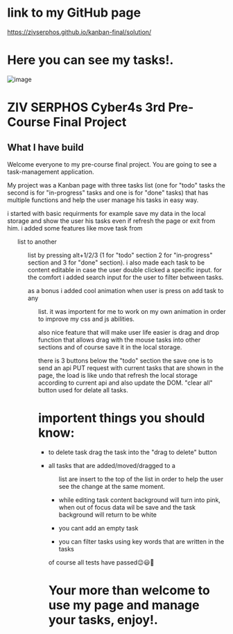 # link to my GitHub page
https://zivserphos.github.io/kanban-final/solution/

# Here you can see my tasks!.
![image](https://user-images.githubusercontent.com/89525096/134788771-4b5c6a9a-7d12-4ea0-8aaa-1bf99edab198.png)

# ZIV SERPHOS Cyber4s 3rd Pre-Course Final Project

## What I have build

Welcome everyone to my pre-course final project. You are going to see a task-management application.

My project was a Kanban page with three tasks list (one for "todo" tasks the second is for "in-progress" tasks and one is for "done" tasks) that has multiple functions and help the user manage his tasks in easy way.

i started with basic requirments for example save my data in the local storage and show the user his tasks even if refresh the page or exit from him. i added some features like move task from <ul> list to another <ul> list by pressing alt+1/2/3 (1 for "todo" section 2 for "in-progress" section and 3 for "done" section). i also made each task to be content editable in case the user double clicked a specific input. for the comfort i added search input for the user to filter between tasks.

as a bonus i added cool animation when user is press on add task to any <ul> list. it was importent for me to work on my own animation in order to improve my css and js abilities. 

also nice feature that will make user life easier is drag and drop function that allows drag with the mouse tasks into other sections and of course save it in the local storage.

there is 3 buttons below the "todo" section the save one is to send an api PUT request with current tasks that are shown in the page, the load is like undo that refresh the local storage according to current api and also update the DOM. "clear all" button used for delate all tasks.

# importent things you should know:

- to delete task drag the task into the "drag to delete" button

- all tasks that are added/moved/dragged to a <ul> list are insert to the top of the list in order to help the user see the change at the same moment.

- while editing task content background will turn into pink, when out of focus data wil be save and the task background will return to be white

- you cant add an empty task

- you can filter tasks using key words that are written in the tasks

of course all tests have passed😉😃👏

# Your more than welcome to use my page and manage your tasks, enjoy!.
 



